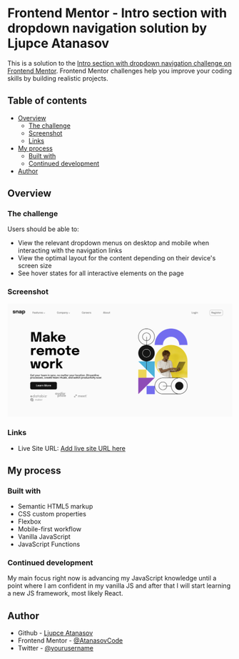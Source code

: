 # Frontend Mentor - Intro section with dropdown navigation solution by Ljupce Atanasov

This is a solution to the [Intro section with dropdown navigation challenge on Frontend Mentor](https://www.frontendmentor.io/challenges/intro-section-with-dropdown-navigation-ryaPetHE5). Frontend Mentor challenges help you improve your coding skills by building realistic projects. 

## Table of contents

- [Overview](#overview)
  - [The challenge](#the-challenge)
  - [Screenshot](#screenshot)
  - [Links](#links)
- [My process](#my-process)
  - [Built with](#built-with)
  - [Continued development](#continued-development)
- [Author](#author)


## Overview

### The challenge

Users should be able to:

- View the relevant dropdown menus on desktop and mobile when interacting with the navigation links
- View the optimal layout for the content depending on their device's screen size
- See hover states for all interactive elements on the page

### Screenshot

![](images/project-screenshot.png)


### Links

- Live Site URL: [Add live site URL here](https://atanasovcode.github.io/intro-section-with-dropdown-navigation-main/)

## My process

### Built with

- Semantic HTML5 markup
- CSS custom properties
- Flexbox
- Mobile-first workflow
- Vanilla JavaScript
- JavaScript Functions




### Continued development

My main focus right now is advancing my JavaScript knowledge until a point where I am confident in my vanilla JS 
and after that I will start learning a new JS framework, most likely React.



## Author

- Github - [Ljupce Atanasov](https://github.com/AtanasovCode)
- Frontend Mentor - [@AtanasovCode](https://www.frontendmentor.io/profile/AtanasovCode)
- Twitter - [@yourusername](https://www.twitter.com/yourusername)


